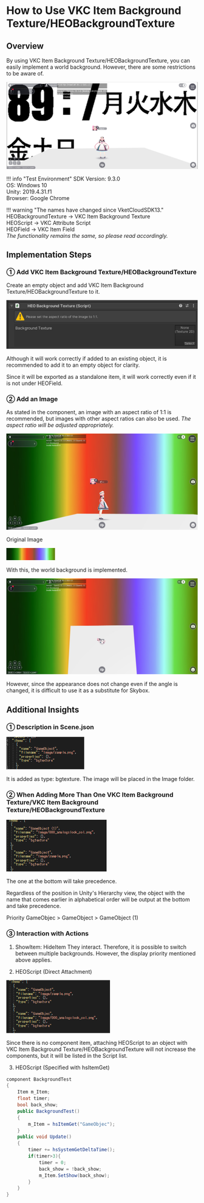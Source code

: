 # How to Use VKC Item Background Texture/HEOBackgroundTexture

## Overview
By using VKC Item Background Texture/HEOBackgroundTexture, you can easily implement a world background.
However, there are some restrictions to be aware of.

![BackgroundTexture_0](img/BackgroundTexture_0.jpg)

!!! info "Test Environment"
    SDK Version: 9.3.0 <br>
    OS: Windows 10 <br>
    Unity: 2019.4.31.f1 <br>
    Browser: Google Chrome

!!! warning "The names have changed since VketCloudSDK13."
    HEOBackgroundTexture → VKC Item Background Texture <br>
    HEOScript → VKC Attribute Script <br>
    HEOField → VKC Item Field <br>
    *The functionality remains the same, so please read accordingly.*

## Implementation Steps

### ① Add VKC Item Background Texture/HEOBackgroundTexture
Create an empty object and add VKC Item Background Texture/HEOBackgroundTexture to it.

![BackgroundTexture_1](img/BackgroundTexture_1.jpg)

Although it will work correctly if added to an existing object, it is recommended to add it to an empty object for clarity.

Since it will be exported as a standalone item, it will work correctly even if it is not under HEOField.

### ② Add an Image
As stated in the component, an image with an aspect ratio of 1:1 is recommended,
but images with other aspect ratios can also be used.
*The aspect ratio will be adjusted appropriately.*

![BackgroundTexture_2](img/BackgroundTexture_2.jpg)

Original Image

![BackgroundTexture_3](img/BackgroundTexture_3.jpg)

With this, the world background is implemented.

![BackgroundTexture_4](img/BackgroundTexture_4.jpg)

However, since the appearance does not change even if the angle is changed, it is difficult to use it as a substitute for Skybox.

## Additional Insights

### ① Description in Scene.json

![BackgroundTexture_5](img/BackgroundTexture_5.jpg)

It is added as type: bgtexture.
The image will be placed in the Image folder.

### ② When Adding More Than One VKC Item Background Texture/VKC Item Background Texture/HEOBackgroundTexture

![BackgroundTexture_6](img/BackgroundTexture_6.jpg)

The one at the bottom will take precedence.

Regardless of the position in Unity's Hierarchy view, the object with the name that comes earlier in alphabetical order will be output at the bottom and take precedence.

Priority
GameObjec > GameObject > GameObject (1)

### ③ Interaction with Actions
1. ShowItem: HideItem
They interact. Therefore, it is possible to switch between multiple backgrounds.
However, the display priority mentioned above applies.

2. HEOScript (Direct Attachment)

![BackgroundTexture_7](img/BackgroundTexture_7.jpg)

Since there is no component item, attaching HEOScript to an object with VKC Item Background Texture/HEOBackgroundTexture will not increase the components, but it will be listed in the Script list.

3. HEOScript (Specified with hsItemGet)

```csharp
component BackgroundTest
{
    Item m_Item;
    float timer;
    bool back_show;
    public BackgroundTest()
    {
        m_Item = hsItemGet("GameObjec");
    }
    public void Update()
    {
        timer += hsSystemGetDeltaTime();
        if(timer>3){
            timer = 0;
            back_show = !back_show;
            m_Item.SetShow(back_show);
        }
    }
}
